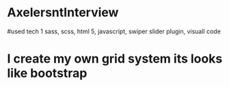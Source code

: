 # AxelersntInterview

#used tech
1 sass, scss, html 5, javascript, swiper slider plugin, visuall code
# I create my own grid system its looks like bootstrap 

